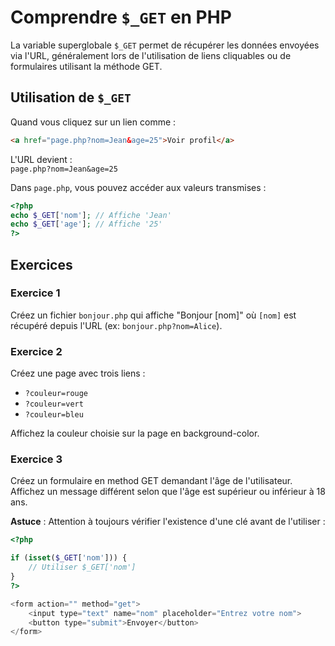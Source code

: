 # Comprendre `$_GET` en PHP

La variable superglobale `$_GET` permet de récupérer les données envoyées via l'URL, généralement lors de l'utilisation de liens cliquables ou de formulaires utilisant la méthode GET.

## Utilisation de `$_GET`

Quand vous cliquez sur un lien comme :

```html
<a href="page.php?nom=Jean&age=25">Voir profil</a>
```

L'URL devient :  
`page.php?nom=Jean&age=25`

Dans `page.php`, vous pouvez accéder aux valeurs transmises :

```php
<?php
echo $_GET['nom']; // Affiche 'Jean'
echo $_GET['age']; // Affiche '25'
?>
```

## Exercices

### Exercice 1

Créez un fichier `bonjour.php` qui affiche "Bonjour [nom]" où `[nom]` est récupéré depuis l'URL (ex: `bonjour.php?nom=Alice`).

### Exercice 2

Créez une page avec trois liens :
- `?couleur=rouge`
- `?couleur=vert`
- `?couleur=bleu`

Affichez la couleur choisie sur la page en background-color.

### Exercice 3

Créez un formulaire en method GET demandant l'âge de l'utilisateur. Affichez un message différent selon que l'âge est supérieur ou inférieur à 18 ans.

**Astuce** : Attention à toujours vérifier l'existence d'une clé avant de l'utiliser :

```php
<?php

if (isset($_GET['nom'])) {
    // Utiliser $_GET['nom']
}
?>

<form action="" method="get">
    <input type="text" name="nom" placeholder="Entrez votre nom">
    <button type="submit">Envoyer</button>
</form>
```
